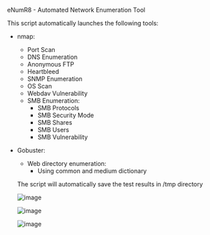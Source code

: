 eNumR8 - Automated Network Enumeration Tool


This script automatically launches the following tools:
- nmap:
  * Port Scan
  * DNS Enumeration
  * Anonymous FTP
  * Heartbleed
  * SNMP Enumeration
  * OS Scan
  * Webdav Vulnerability
  * SMB Enumeration:
    - SMB Protocols
    - SMB Security Mode
    - SMB Shares
    - SMB Users
    - SMB Vulnerability
   
- Gobuster:
  * Web directory enumeration:
    - Using common and medium dictionary
  
  The script will automatically save the test results in /tmp directory
  
  ![image](https://user-images.githubusercontent.com/106499654/181441180-070619cf-a144-4db2-a52a-9f79e1064c7e.png)

  
  ![image](https://user-images.githubusercontent.com/106499654/181440695-2f6d742b-e02b-40f0-b1ca-636ee71d9e41.png)
  
  ![image](https://user-images.githubusercontent.com/106499654/181440832-a6f1b9ca-8942-48c3-9d19-18c3880a57e4.png)


 
